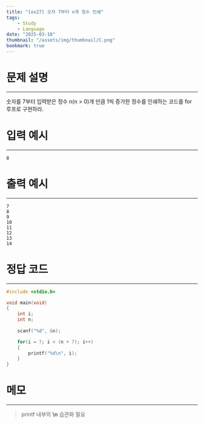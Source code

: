 ```yaml
---
title: "[ex27] 숫자 7부터 n개 정수 인쇄"
tags:
    - Study
    - Language
date: "2025-03-18"
thumbnail: "/assets/img/thumbnail/C.png"
bookmark: true
---
```

# 문제 설명
---
숫자를 7부터 입력받은 정수 n(n > 0)개 만큼 1씩 증가한 정수를 인쇄하는 코드를 for 루프로 구현하라.

# 입력 예시
---

```
8
```

# 출력 예시
---

```
7
8
9
10
11
12
13
14
```

# 정답 코드
---

```c
#include <stdio.h>

void main(void)
{
	int i;
	int n;
	
	scanf("%d", &n);

	for(i = 7; i < (n + 7); i++) 
	{
		printf("%d\n", i);
	}
}
```

# 메모
---
> printf 내부의 **\n** 습관화 필요